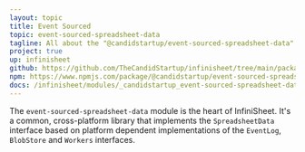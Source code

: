 ```yaml
---
layout: topic
title: Event Sourced
topic: event-sourced-spreadsheet-data
tagline: All about the "@candidstartup/event-sourced-spreadsheet-data" package
project: true
up: infinisheet
github: https://github.com/TheCandidStartup/infinisheet/tree/main/packages/event-sourced-spreadsheet-data
npm: https://www.npmjs.com/package/@candidstartup/event-sourced-spreadsheet-data
docs: /infinisheet/modules/_candidstartup_event-sourced-spreadsheet-data.html
---
```


The `event-sourced-spreadsheet-data` module is the heart of InfiniSheet. It's a common, cross-platform library that implements the `SpreadsheetData` interface based on platform dependent implementations of the `EventLog`, `BlobStore` and `Workers` interfaces. 

